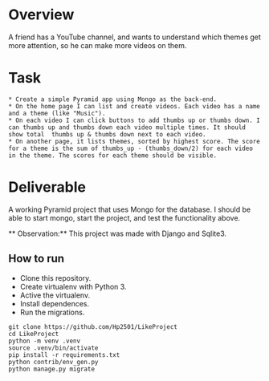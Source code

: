 
# Overview

A friend has a YouTube channel, and wants to understand which themes get more attention, so he can make more videos on them.

# Task

    * Create a simple Pyramid app using Mongo as the back-end.
    * On the home page I can list and create videos. Each video has a name and a theme (like "Music").
    * On each video I can click buttons to add thumbs up or thumbs down. I can thumbs up and thumbs down each video multiple times. It should show total  thumbs up & thumbs down next to each video.
    * On another page, it lists themes, sorted by highest score. The score for a theme is the sum of thumbs_up - (thumbs_down/2) for each video in the theme. The scores for each theme should be visible.

# Deliverable

A working Pyramid project that uses Mongo for the database. I should be able to start mongo, start the project, and test the functionality above.

** Observation:** This project was made with Django and Sqlite3.

## How to run


* Clone this repository.
* Create virtualenv with Python 3.
* Active the virtualenv.
* Install dependences.
* Run the migrations.

```
git clone https://github.com/Hp2501/LikeProject
cd LikeProject
python -m venv .venv
source .venv/bin/activate
pip install -r requirements.txt
python contrib/env_gen.py
python manage.py migrate

```